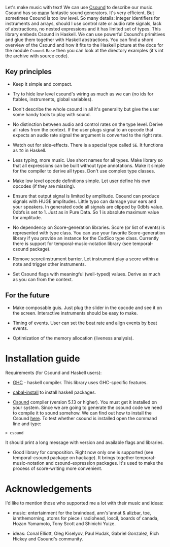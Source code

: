 

Let's make music with text! We can use [Csound](www.csounds.com) to describe our music. Csound has 
so [many](http://www.csounds.com/manual/html/PartOpcodesOverview.html) fantastic sound generators.
It's very efficient. But sometimes Csound is too low level. So many details: integer identifiers for instruments 
and arrays, should I use control rate or audio rate signals, lack of abstractions, no nested expressions and it has limited set of types. 
This library embeds Csound in Haskell. We can use powerful Csound's primitives and glue them
together with Haskell abstractions. You can find a shord overview of the Csound and how it
fits to the Haskell picture at the docs for the module `Csound.Base` then you can look at 
the directory examples (it's int the archive with source code).

Key principles
-------------------------

* Keep it simple and compact.

* Try to hide low level csound's wiring as much as we can (no ids for ftables, instruments, global variables).

* Don't describe the whole csound in all it's generality 
    but give the user some handy tools to play with sound.

* No distinction between audio and control rates on the type level. 
    Derive all rates from the context. If the user plugs signal to 
    an opcode that expects an audio rate signal the argument is converted to the right rate.
  
* Watch out for side-effects. There is a special type called `SE`. It functions as `IO` in Haskell.     

* Less typing, more music. Use short names for all types. Make library 
    so that all expressions can be built without type annotations. 
    Make it simple for the compiler to derive all types. Don't use complex type classes.

* Make low level opcode definitions simple. Let user define his own opcodes (if they are missing).

* Ensure that output signal is limited by amplitude. Csound can produce 
    signals with HUGE amplitudes. Little typo can damage your ears 
    and your speakers. In generated code all signals are clipped 
    by 0dbfs value. 0dbfs is set to 1. Just as in Pure Data. 
    So 1 is absolute maximum value for amplitude. 

* No dependency on Score-generation libraries. Score (or list of events) 
    is represented with type class. You can use your favorite Score-generation 
    library if you provide an instance for the CsdSco type class. Currently 
    there is support for temporal-music-notation library (see temporal-csound package).

* Remove score/instrument barrier. Let instrument play a score within a note 
    and trigger other instruments. 

* Set Csound flags with meaningful (well-typed) values. 
        Derive as much as you can from the context.

For the future
--------------------------
        
* Make composable guis. Just plug the slider in the opcode and see it on the screen. Interactive instruments should be easy to make.

* Timing of events. User can set the beat rate and align events by beat events.

* Optimization of the memory allocation (liveness analysis).


Installation guide
===========================

Requirements (for Csound and Haskell users):

*   [GHC](www.haskell.org/ghc) - haskell compiler. This library uses GHC-specific features.

*   [cabal-install](www.haskell.org/cabal) to install haskell packages.

*   [Csound](www.csounds.com) compiler (version 5.13 or higher). You must get it installed on your system.
    Since we are going to generate the csound code we need to compile it to sound somehow.
    We can find out how to install the Csound [here](www.csounds.com). 
    To test whether csound is installed open the command line and type:

~~~
> csound
~~~

It should print a long message with version and available flags and libraries.

* Good library for composition. Right now only one is supported (see temporal-csound package on hackage).
    It brings together temporal-music-notation and csound-expression packages.
    It's used to make the process of score-writing more convenient.


Acknowledgements 
=============================

I'd like to mention those who supported me a lot with their music and ideas:

* music: entertainment for the braindead, ann's'annat & alizbar, toe, iamthemorning, atoms for piece / radiohead, 
    loscil, boards of canada, Hozan Yamamoto, Tony Scott and Shinichi Yuize. 

* ideas: Conal Elliott, Oleg Kiselyov, Paul Hudak, Gabriel Gonzalez, Rich Hickey and Csound's community.

